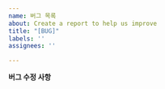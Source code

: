 ```yaml
---
name: 버그 목록
about: Create a report to help us improve
title: "[BUG]"
labels: ''
assignees: ''

---
```


**버그 수정 사항**
